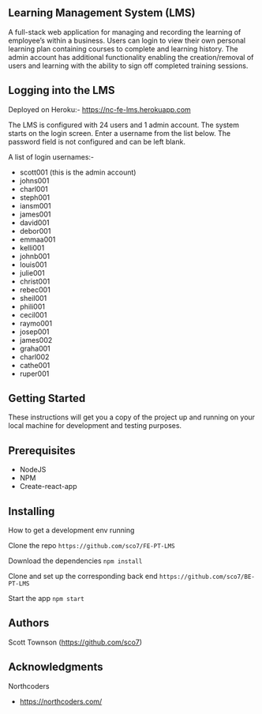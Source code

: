 ## Learning Management System (LMS)

A full-stack web application for managing and recording the learning of employee’s within a business.  Users can login to view their own personal learning plan containing courses to complete and learning history.  The admin account has additional functionality enabling the creation/removal of users and learning with the ability to sign off completed training sessions.

## Logging into the LMS

Deployed on Heroku:-  https://nc-fe-lms.herokuapp.com 

The LMS is configured with 24 users and 1 admin account.  The system starts on the login screen. Enter a username from the list below.  The password field is not configured and can be left blank.

A list of login usernames:-

* scott001 (this is the admin account)
* johns001
* charl001
* steph001
* iansm001
* james001
* david001
* debor001
* emmaa001
* kelli001
* johnb001
* louis001
* julie001
* christ001
* rebec001
* sheil001
* phili001
* cecil001
* raymo001
* josep001
* james002
* graha001
* charl002
* cathe001
* ruper001

## Getting Started

These instructions will get you a copy of the project up and running on your local machine for development and testing purposes.

## Prerequisites

* NodeJS
* NPM
* Create-react-app

## Installing

How to get a development env running

Clone the repo
```​https://github.com/sco7/FE-PT-LMS```

Download the dependencies
```npm install```

Clone and set up the corresponding back end
```https://github.com/sco7/BE-PT-LMS```

Start the app
```npm start```

## Authors

Scott Townson (https://github.com/sco7)

## Acknowledgments

Northcoders
* https://northcoders.com/
